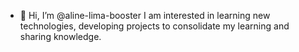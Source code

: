 - 👋 Hi, I’m @aline-lima-booster
I am interested in learning new technologies, developing projects to consolidate my learning and sharing knowledge.
